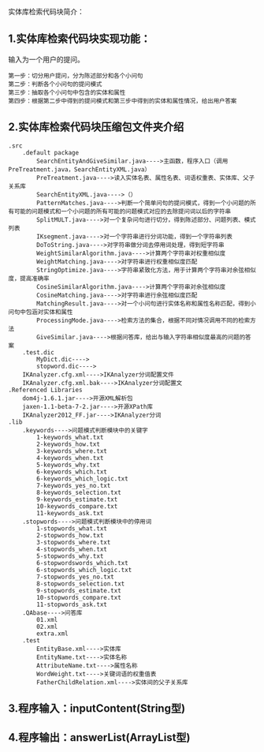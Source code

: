 实体库检索代码块简介：
## 1.实体库检索代码块实现功能：
输入为一个用户的提问。

```
第一步：切分用户提问，分为陈述部分和各个小问句
第二步：判断各个小问句的提问模式
第三步：抽取各个小问句中包含的实体和属性
第四步：根据第二步中得到的提问模式和第三步中得到的实体和属性情况，给出用户答案
```

## 2.实体库检索代码块压缩包文件夹介绍
    .src
        .default package
            SearchEntityAndGiveSimilar.java---->主函数，程序入口（调用PreTreatment.java，SearchEntityXML.java）
            PreTreatment.java---->读入实体名表、属性名表、词语权重表、实体库、父子关系库
            SearchEntityXML.java---->（）
            PatternMatches.java---->判断一个简单问句的提问模式，得到一个小问题的所有可能的问题模式和一个小问题的所有可能的问题模式对应的去除提问词以后的字符串
            SplitMULT.java---->对一个复杂问句进行切分，得到陈述部分、问题列表、模式列表
            IKsegment.java---->对一个字符串进行分词功能，得到一个字符串列表
            DoToString.java---->对字符串做分词去停用词处理，得到短字符串
            WeightSimilarAlgorithm.java---->计算两个字符串对权重相似度
            WeightMatching.java---->对字符串进行权重相似度匹配
            StringOptimize.java---->字符串紧致化方法，用于计算两个字符串对余弦相似度，提高准确率
            CosineSimilarAlgorithm.java---->计算两个字符串对余弦相似度
            CosineMatching.java---->对字符串进行余弦相似度匹配
            MatchingResult.java---->对一个小问句进行实体名称和属性名称匹配，得到小问句中包涵对实体和属性
            ProcessingMode.java---->检索方法的集合，根据不同对情况调用不同的检索方法
            GiveSimilar.java---->根据问答库，给出与输入字符串相似度最高的问题的答案
        .test.dic
            MyDict.dic---->
            stopword.dic---->
        IKAnalyzer.cfg.xml---->IKAnalyzer分词配置文件
        IKAnalyzer.cfg.xml.bak---->IKAnalyzer分词配置文
    .Referenced Libraries
        dom4j-1.6.1.jar---->开源XML解析包
        jaxen-1.1-beta-7-2.jar---->开源XPath库
        IKAnalyzer2012_FF.jar---->IKAnalyzer分词
    .lib
        .keywords---->问题模式判断模块中的关键字
            1-keywords_what.txt
            2-keywords_how.txt
            3-keywords_where.txt
            4-keywords_when.txt
            5-keywords_why.txt
            6-keywords_which.txt
            6-keywords_which_logic.txt
            7-keywords_yes_no.txt
            8-keywords_selection.txt
            9-keywords_estimate.txt
            10-keywords_compare.txt
            11-keywords_ask.txt
        .stopwords---->问题模式判断模块中的停用词
            1-stopwords_what.txt
            2-stopwords_how.txt
            3-stopwords_where.txt
            4-stopwords_when.txt
            5-stopwords_why.txt
            6-stopwordswords_which.txt
            6-stopwords_which_logic.txt
            7-stopwords_yes_no.txt
            8-stopwords_selection.txt
            9-stopwords_estimate.txt
            10-stopwords_compare.txt
            11-stopwords_ask.txt
        .QAbase---->问答库
            01.xml
            02.xml
            extra.xml
        .test
            EntityBase.xml---->实体库
            EntityName.txt---->实体名称
            AttributeName.txt---->属性名称
            WordWeight.txt---->关键词语的权重值表
            FatherChildRelation.xml---->实体间的父子关系库
    
 
## 3.程序输入：inputContent(String型)

## 4.程序输出：answerList(ArrayList型)
